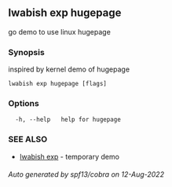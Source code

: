 ## lwabish exp hugepage

go demo to use linux hugepage

### Synopsis

inspired by kernel demo of hugepage

```
lwabish exp hugepage [flags]
```

### Options

```
  -h, --help   help for hugepage
```

### SEE ALSO

* [lwabish exp](lwabish_exp.md)	 - temporary demo

###### Auto generated by spf13/cobra on 12-Aug-2022
